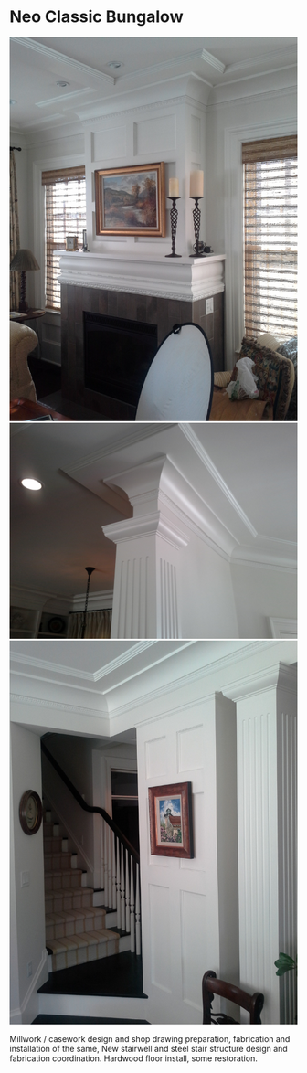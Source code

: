 # Neo Classic Bungalow

<div class="main-carousel">
  <img class="carousel-cell" src="/_media/portfolio/remodel/neo-classic-bungalow/fireplace.jpg"/>
  <img class="carousel-cell" src="/_media/portfolio/remodel/neo-classic-bungalow/pillar.jpg"/>
  <img class="carousel-cell" src="/_media/portfolio/remodel/neo-classic-bungalow/staircase.jpg"/>
</div>

Millwork / casework design and shop drawing preparation, fabrication and
installation of the same, New stairwell and steel stair structure design and
fabrication coordination. Hardwood floor install, some restoration.
